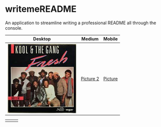 # writemeREADME
An application to streamline writing a professional README all through the console.

|  Desktop 	| Medium   	| Mobile  	| 
|:---------:|:---------:|:---------:|
|  ![Picture1](./example_Resources/K&G%20Cover.PNG)|[Picture 2](https://loremflickr.com/320/240)|[Picture](https://loremflickr.com/320/240)|


|   	|   	|   	|
| :--:	| :---:	| :---:	|
|   	|   	|   	|